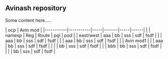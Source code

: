 ## Avinash repository

Some content here.....


| ocp       | Avin mod        |
|-----------|-----------|-----|-------|-----|------|
|           | namesp    | Reg | Route | pql | pod  |
| east/west | aaa       | bb  | sss   | sdf | fsdf |
|           | aaa       | bb  | sss   | sdf | fsdf |
|           | aaa       | bb  | sss   | sdf | fsdf |
|           | Avin mod1      |
|           | aaa       | bb  | sss   | sdf | fsdf |
|           |           | bb  | sss   | sdf | fsdf |
|           | bbb       | bb  | sss   | sdf | fsdf |
|           |           | bb  | sss   | sdf | fsdf |
